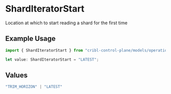 # ShardIteratorStart

Location at which to start reading a shard for the first time

## Example Usage

```typescript
import { ShardIteratorStart } from "cribl-control-plane/models/operations";

let value: ShardIteratorStart = "LATEST";
```

## Values

```typescript
"TRIM_HORIZON" | "LATEST"
```